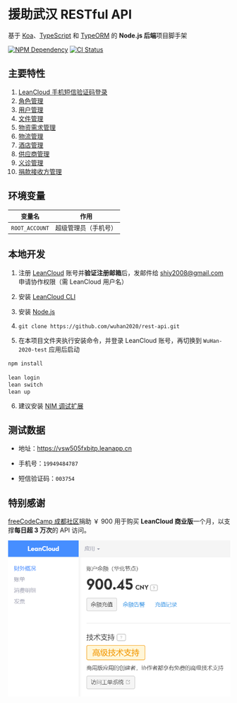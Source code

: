 # 援助武汉 RESTful API

基于 [Koa][1]、[TypeScript][2] 和 [TypeORM][3] 的 **Node.js 后端**项目脚手架

[![NPM Dependency](https://david-dm.org/wuhan2020/rest-api.svg)][4]
[![CI Status](https://github.com/wuhan2020/rest-api/workflows/PWA%20CI/CD/badge.svg)][5]

## 主要特性

1. [LeanCloud 手机短信验证码登录](source/controller/Session.ts)
2. [角色管理](source/controller/Role.ts)
3. [用户管理](source/controller/User.ts)
4. [文件管理](source/controller/File.ts)
5. [物资需求管理](source/controller/SuppliesRequirement.ts)
6. [物流管理](source/controller/Logistics.ts)
7. [酒店管理](source/controller/Hotel.ts)
8. [供应商管理](source/controller/Vendor.ts)
9. [义诊管理](source/controller/Clinic.ts)
10. [捐款接收方管理](source/controller/DonationRecipient.ts)

## 环境变量

|     变量名     |         作用         |
| :------------: | :------------------: |
| `ROOT_ACCOUNT` | 超级管理员（手机号） |

## 本地开发

1. 注册 [LeanCloud][3] 账号并**验证注册邮箱**后，发邮件给 shiy2008@gmail.com 申请协作权限（需 LeanCloud 用户名）

2. 安装 [LeanCloud CLI](https://leancloud.cn/docs/leanengine_cli.html#hash1443149115)

3. 安装 [Node.js](https://nodejs.org/en/download/package-manager/)

4. `git clone https://github.com/wuhan2020/rest-api.git`

5. 在本项目文件夹执行安装命令，并登录 LeanCloud 账号，再切换到 `WuHan-2020-test` 应用后启动

```shell
npm install

lean login
lean switch
lean up
```

6. 建议安装 [NIM 调试扩展](https://chrome.google.com/webstore/detail/nodejs-v8-inspector-manag/gnhhdgbaldcilmgcpfddgdbkhjohddkj)

## 测试数据

-   地址：https://vsw505fxbitp.leanapp.cn

-   手机号：`19949484787`

-   短信验证码：`003754`

## 特别感谢

[freeCodeCamp 成都社区][1]捐助 ￥ 900 用于购买 **LeanCloud 商业版**一个月，以支撑**每日超 3 万次**的 API 访问。

![](document/LeanCloud-account.png)

[1]: https://koajs.com/
[2]: https://www.typescriptlang.org/
[3]: https://typeorm.io/
[4]: https://david-dm.org/wuhan2020/rest-api
[5]: https://github.com/wuhan2020/rest-api/actions
[6]: https://fcc-cd.tk/
